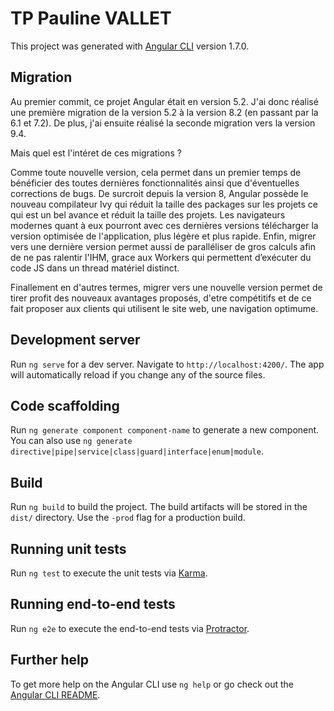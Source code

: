 
# TP Pauline VALLET

This project was generated with [Angular CLI](https://github.com/angular/angular-cli) version 1.7.0.

## Migration
Au premier commit, ce projet Angular était en version 5.2. 
J'ai donc réalisé une première migration de la version 5.2 à la version 8.2 (en passant par la 6.1 et 7.2).
De plus, j'ai ensuite réalisé la seconde migration vers la version 9.4.

Mais quel est l'intéret de ces migrations ? 

Comme toute nouvelle version, cela permet dans un premier temps de bénéficier des toutes dernières fonctionnalités ainsi que d'éventuelles corrections de bugs.
De surcroit depuis la version 8, Angular possède le nouveau compilateur Ivy qui réduit la taille des packages sur les projets ce qui est un bel avance et réduit la taille des projets.
Les navigateurs modernes quant à eux pourront avec ces dernières versions télécharger la version optimisée de l'application, plus légère et plus rapide.
Enfin, migrer vers une dernière version permet aussi de paralléliser de gros calculs afin de ne pas ralentir l'IHM, grace aux Workers qui permettent d’exécuter du code JS dans un thread matériel distinct.

Finallement en d'autres termes, migrer vers une nouvelle version permet de tirer profit des nouveaux avantages proposés, d'etre compétitifs et de ce fait proposer aux clients qui utilisent le site web, une navigation optimume.

## Development server

Run `ng serve` for a dev server. Navigate to `http://localhost:4200/`. The app will automatically reload if you change any of the source files.

## Code scaffolding

Run `ng generate component component-name` to generate a new component. You can also use `ng generate directive|pipe|service|class|guard|interface|enum|module`.

## Build

Run `ng build` to build the project. The build artifacts will be stored in the `dist/` directory. Use the `-prod` flag for a production build.

## Running unit tests

Run `ng test` to execute the unit tests via [Karma](https://karma-runner.github.io).

## Running end-to-end tests

Run `ng e2e` to execute the end-to-end tests via [Protractor](http://www.protractortest.org/).

## Further help

To get more help on the Angular CLI use `ng help` or go check out the [Angular CLI README](https://github.com/angular/angular-cli/blob/master/README.md).
